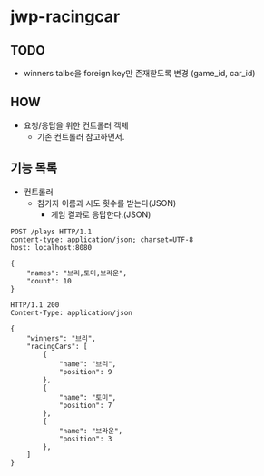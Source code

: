 # jwp-racingcar

## TODO

- winners talbe을 foreign key만 존재핟도록 변경 (game_id, car_id)

## HOW

- 요청/응답을 위한 컨트롤러 객체
    - 기존 컨트롤러 참고하면서.

## 기능 목록

- 컨트롤러
    - 참가자 이름과 시도 횟수를 받는다(JSON)
        - 게임 결과로 응답한다.(JSON)

```http request
POST /plays HTTP/1.1
content-type: application/json; charset=UTF-8
host: localhost:8080

{
    "names": "브리,토미,브라운",
    "count": 10
}

```

```http request
HTTP/1.1 200
Content-Type: application/json

{
    "winners": "브리",
    "racingCars": [
        {
            "name": "브리",
            "position": 9
        },
        {
            "name": "토미",
            "position": 7
        },
        {
            "name": "브라운",
            "position": 3
        },
    ]
}

```